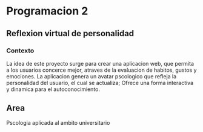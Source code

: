 # Programacion 2
## Reflexion virtual de personalidad
### Contexto
La idea de este proyecto surge para crear una aplicacion web, que permita a los
usuarios concerce mejor, atraves de la evaluacion de habitos, gustos y emociones. 
La aplicacion genera un avatar pscologico que refleja la personalidad del usuario,
el cual se actualiza; Ofrece una forma interactiva y dinamica para el autoconocimiento. 

Area
-
Pscologia aplicada al ambito universitario

